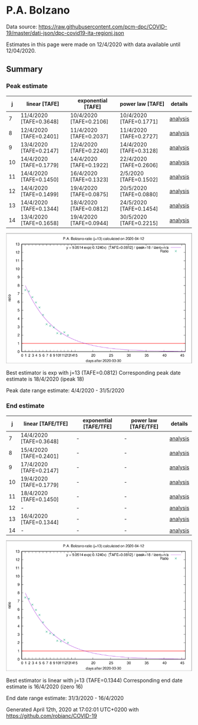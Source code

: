 # P.A. Bolzano


Data source: https://raw.githubusercontent.com/pcm-dpc/COVID-19/master/dati-json/dpc-covid19-ita-regioni.json

Estimates in this page were made on 12/4/2020 with data available until 12/04/2020.


## Summary 

### Peak estimate 
|j|linear [TAFE]|exponential [TAFE]|power law [TAFE]|details|
|---|----|-----------|---------|-------|
|7|11/4/2020 [TAFE=0.3648]|10/4/2020 [TAFE=0.2106]|10/4/2020 [TAFE=0.1771]|[analysis](COVID-19_p.a._bolzano_j7_2020-04-12.md)|
|8|12/4/2020 [TAFE=0.2401]|11/4/2020 [TAFE=0.2037]|11/4/2020 [TAFE=0.2727]|[analysis](COVID-19_p.a._bolzano_j8_2020-04-12.md)|
|9|13/4/2020 [TAFE=0.2147]|12/4/2020 [TAFE=0.2240]|14/4/2020 [TAFE=0.3128]|[analysis](COVID-19_p.a._bolzano_j9_2020-04-12.md)|
|10|14/4/2020 [TAFE=0.1779]|14/4/2020 [TAFE=0.1922]|22/4/2020 [TAFE=0.2606]|[analysis](COVID-19_p.a._bolzano_j10_2020-04-12.md)|
|11|14/4/2020 [TAFE=0.1450]|16/4/2020 [TAFE=0.1323]|2/5/2020 [TAFE=0.1502]|[analysis](COVID-19_p.a._bolzano_j11_2020-04-12.md)|
|12|14/4/2020 [TAFE=0.1499]|19/4/2020 [TAFE=0.0875]|20/5/2020 [TAFE=0.0880]|[analysis](COVID-19_p.a._bolzano_j12_2020-04-12.md)|
|13|14/4/2020 [TAFE=0.1344]|18/4/2020 [TAFE=0.0812]|24/5/2020 [TAFE=0.1454]|[analysis](COVID-19_p.a._bolzano_j13_2020-04-12.md)|
|14|13/4/2020 [TAFE=0.1658]|19/4/2020 [TAFE=0.0944]|30/5/2020 [TAFE=0.2215]|[analysis](COVID-19_p.a._bolzano_j14_2020-04-12.md)|

![best peak estimate](COVID-19_p.a._bolzano_j13_2020-04-12.png)

Best estimator is exp with j=13 (TAFE=0.0812)
Corresponding peak date estimate is 18/4/2020 (ipeak 18)


Peak date range estimate: 4/4/2020 - 31/5/2020

### End estimate 
|j|linear [TAFE/TFE]|exponential [TAFE/TFE]|power law [TAFE/TFE]|details|
|---|----|-----------|---------|-------|
|7|14/4/2020 [TAFE=0.3648]|-|-|[analysis](COVID-19_p.a._bolzano_j7_2020-04-12.md)|
|8|15/4/2020 [TAFE=0.2401]|-|-|[analysis](COVID-19_p.a._bolzano_j8_2020-04-12.md)|
|9|17/4/2020 [TAFE=0.2147]|-|-|[analysis](COVID-19_p.a._bolzano_j9_2020-04-12.md)|
|10|19/4/2020 [TAFE=0.1779]|-|-|[analysis](COVID-19_p.a._bolzano_j10_2020-04-12.md)|
|11|18/4/2020 [TAFE=0.1450]|-|-|[analysis](COVID-19_p.a._bolzano_j11_2020-04-12.md)|
|12|-|-|-|[analysis](COVID-19_p.a._bolzano_j12_2020-04-12.md)|
|13|16/4/2020 [TAFE=0.1344]|-|-|[analysis](COVID-19_p.a._bolzano_j13_2020-04-12.md)|
|14|-|-|-|[analysis](COVID-19_p.a._bolzano_j14_2020-04-12.md)|

![best zero estimate](COVID-19_p.a._bolzano_j13_2020-04-12.png)

Best estimator is linear with j=13 (TAFE=0.1344)
Corresponding end date estimate is 16/4/2020 (izero 16)


End date range estimate: 31/3/2020 - 16/4/2020

Generated April 12th, 2020 at 17:02:01 UTC+0200 with https://github.com/robianc/COVID-19
